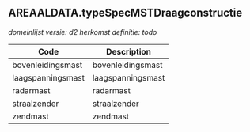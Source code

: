 ## AREAALDATA.typeSpecMSTDraagconstructie

*domeinlijst versie: d2* *herkomst definitie: todo*

 |Code |Description	|
|	---	|	---	|
| bovenleidingsmast | bovenleidingsmast |
| laagspanningsmast | laagspanningsmast |
| radarmast | radarmast |
| straalzender | straalzender |
| zendmast | zendmast |

